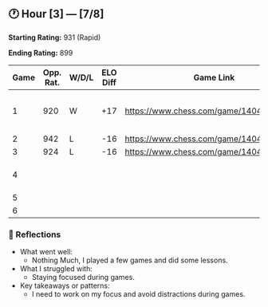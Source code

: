 ## 🕐 Hour [3] — [7/8] 

**Starting Rating:** 
931 (Rapid)

**Ending Rating:**
899

| Game | Opp. Rat. | W/D/L | ELO Diff |              Game Link                |             Notes           |
|------|-----------|-------|----------|---------------------------------------|-----------------------------|
| 1    |920        |W      |+17       |https://www.chess.com/game/140475952580|Took advantage of blunders nicely|
| 2    |942        |L      |-16       |https://www.chess.com/game/140476361886|                             |
| 3    |924        |L      |-16       |https://www.chess.com/game/140476603752|                             |
| 4    |           |       |          |                                       |Lessons on Chessly.com for 30 mins|
| 5    |           |       |          |                                       |                             |
| 6    |           |       |          |                                       |                             |

### 🧠 Reflections
- What went well:
  - Nothing Much, I played a few games and did some lessons.
- What I struggled with:
  - Staying focused during games.
- Key takeaways or patterns:
  - I need to work on my focus and avoid distractions during games.
